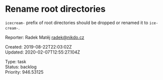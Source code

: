 # Rename root directories

`icecream-` prefix of root directories should be dropped or renamed it to `ice-cream-`.

Reporter: Radek Matěj <radek@nikdo.cz>  

Created: 2019-08-22T22:03:02Z  
Updated: 2020-02-07T12:55:27.104Z

Type: task  
Status: backlog  
Priority: 946.53125
